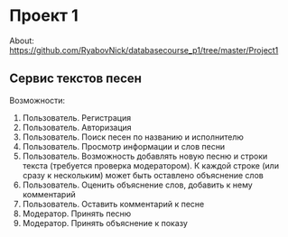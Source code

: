 # Проект 1

About: https://github.com/RyabovNick/databasecourse_p1/tree/master/Project1

## Сервис текстов песен

Возможности:

1. Пользователь. Регистрация
2. Пользователь. Авторизация
3. Пользователь. Поиск песен по названию и исполнителю
4. Пользователь. Просмотр информации и слов песни
5. Пользователь. Возможность добавлять новую песню и строки текста (требуется проверка модератором). К каждой строке (или сразу к нескольким) может быть оставлено объяснение слов
6. Пользователь. Оценить объяснение слов, добавить к нему комментарий
7. Пользователь. Оставить комментарий к песне
8. Модератор. Принять песню
9. Модератор. Принять объяснение к показу
